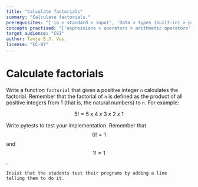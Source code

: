 ```yaml
---
title: "Calculate factorials"
summary: "Calculate factorials."
prerequisites: "['io > standard > input', 'data > types (built-in) > primitive > numeric', 'imperative programming > variables']"
concepts practised: "['expressions > operators > arithmetic operators', 'control flow > loops']"
target audience: "CS1"
author: Tanja E.J. Vos
license: "CC-BY"
...
```



# Calculate factorials


Write a function `factorial` that given a positive integer `n` calculates the factorial. Remember that the factorial of `n` is defined as the product of all positive integers from 1 (that is, the natural numbers) to `n`. For example:

$$5! = 5\ x\ 4\ x\ 3\ x\ 2\ x\ 1$$

Write pytests to test your implementation. Remember that $$0! = 1$$ and $$1! = 1$$.

```testruntile
Insist that the students test their programs by adding a line
telling them to do it.
```

